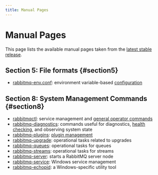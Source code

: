```yaml
---
title: Manual Pages
---
```

<!--
Copyright (c) 2005-2024 Broadcom. All Rights Reserved. The term "Broadcom" refers to Broadcom Inc. and/or its subsidiaries.

All rights reserved. This program and the accompanying materials
are made available under the terms of the under the Apache License,
Version 2.0 (the "License”); you may not use this file except in compliance
with the License. You may obtain a copy of the License at

https://www.apache.org/licenses/LICENSE-2.0

Unless required by applicable law or agreed to in writing, software
distributed under the License is distributed on an "AS IS" BASIS,
WITHOUT WARRANTIES OR CONDITIONS OF ANY KIND, either express or implied.
See the License for the specific language governing permissions and
limitations under the License.
-->

# Manual Pages

This page lists the available manual pages taken from the [latest stable release](./changelog).

## Section 5: File formats {#section5}

* [rabbitmq-env.conf](./man/rabbitmq-env.conf.5): environment variable-based [configuration](./configure)


## Section 8: System Management Commands {#section8}

 * [rabbitmqctl](./man/rabbitmqctl.8): service management and [general operator commands](./cli)
 * [rabbitmq-diagnostics](./man/rabbitmq-diagnostics.8): commands useful for diagnostics, [health checking](./monitoring),
   and observing system state
 * [rabbitmq-plugins](./man/rabbitmq-plugins.8): [plugin management](./plugins)
 * [rabbitmq-upgrade](./man/rabbitmq-upgrade.8): operational tasks related to upgrades
 * [rabbitmq-queues](./man/rabbitmq-queues.8): operational tasks for queues
 * [rabbitmq-streams](./man/rabbitmq-streams.8): operational tasks for streams
 * [rabbitmq-server](./man/rabbitmq-server.8): starts a RabbitMQ server node
 * [rabbitmq-service](./man/rabbitmq-service.8): Windows service management
 * [rabbitmq-echopid](./man/rabbitmq-echopid.8): a Windows-specific utility tool
